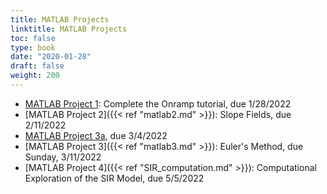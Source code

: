 ```yaml
---
title: MATLAB Projects
linktitle: MATLAB Projects
toc: false
type: book
date: "2020-01-28"
draft: false
weight: 200
---
```


* [MATLAB Project 1](https://njit.instructure.com/courses/22634/assignments/207551): Complete the Onramp tutorial, due 1/28/2022
* [MATLAB Project 2]({{< ref "matlab2.md" >}}): Slope Fields, due 2/11/2022
* [MATLAB Project 3a](https://njit.instructure.com/courses/22634/assignments/207678), due 3/4/2022
* [MATLAB Project 3]({{< ref "matlab3.md" >}}): Euler's Method, due Sunday, 3/11/2022
* [MATLAB Project 4]({{< ref "SIR_computation.md" >}}): Computational Exploration of the SIR Model, due 5/5/2022


